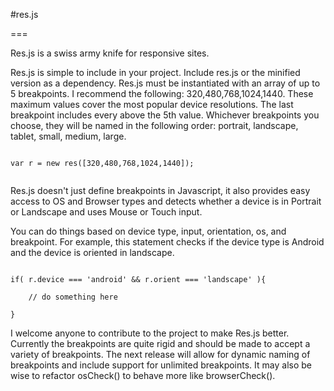 #res.js

===

Res.js is a swiss army knife for responsive sites.


Res.js is simple to include in your project. Include res.js or the minified version as a dependency. Res.js must be instantiated with an array of up to 5 breakpoints. I recommend the following: 320,480,768,1024,1440. These maximum values cover the most popular device resolutions. The last breakpoint includes every above the 5th value. Whichever breakpoints you choose, they will be named in the following order: portrait, landscape, tablet, small, medium, large. 


```

var r = new res([320,480,768,1024,1440]);


```

Res.js doesn't just define breakpoints in Javascript, it also provides easy access to OS and Browser types and detects whether a device is in Portrait or Landscape and uses Mouse or Touch input.

You can do things based on device type, input, orientation, os, and breakpoint. For example, this statement checks if the device type is Android and the device is oriented in landscape.

```

if( r.device === 'android' && r.orient === 'landscape' ){
	
	// do something here

}

```


I welcome anyone to contribute to the project to make Res.js better. Currently the breakpoints are quite rigid and should be made to accept a variety of breakpoints. The next release will allow for dynamic naming of breakpoints and include support for unlimited breakpoints. It may also be wise to refactor osCheck() to behave more like browserCheck().